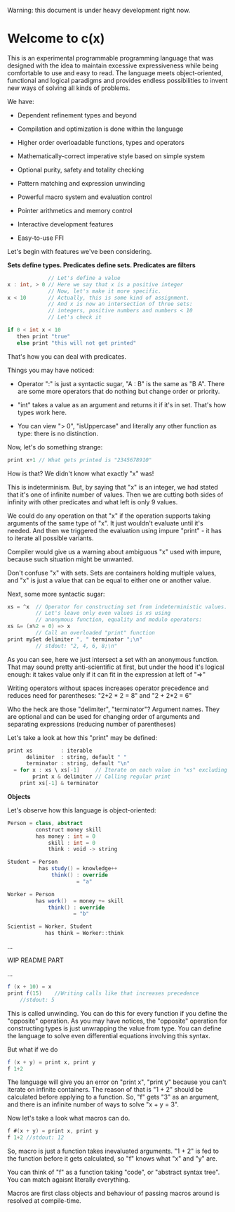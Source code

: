 Warning: this document is under heavy development right now. 

# Welcome to c(x)

This is an experimental programmable programming language that was designed with the idea to maintain excessive expressiveness while being comfortable to use and easy to read. The language meets object-oriented, functional and logical paradigms and provides endless possibilities to invent new ways of solving all kinds of problems.

We have:

+ Dependent refinement types and beyond

+ Compilation and optimization is done within the language

+ Higher order overloadable functions, types and operators

+ Mathematically-correct imperative style based on simple system

+ Optional purity, safety and totality checking

+ Pattern matching and expression unwinding

+ Powerful macro system and evaluation control

+ Pointer arithmetics and memory control

+ Interactive development features

+ Easy-to-use FFI


Let's begin with features we've been considering. 

**Sets define types. Predicates define sets. Predicates are filters**


```scala
             // Let's define a value
x : int, > 0 // Here we say that x is a positive integer
             // Now, let's make it more specific.
x < 10       // Actually, this is some kind of assignment.
             // And x is now an intersection of three sets:
             // integers, positive numbers and numbers < 10
             // Let's check it

if 0 < int x < 10 
   then print "true"
   else print "this will not get printed"
```
That's how you can deal with predicates.

Things you may have noticed:

+ Operator ":" is just a syntactic sugar, "A : B" is the same as "B A". There are some more operators that do nothing but change order or priority.

+ "int" takes a value as an argument and returns it if it's in set. That's how types work here.

+ You can view "> 0", "isUppercase" and literally any other function as type: there is no distinction.

Now, let's do something strange:

```scala
print x+1 // What gets printed is "2345678910"
```
How is that? We didn't know what exactly "x" was!

This is indeterminism. But, by saying that "x" is an integer, we had stated that it's one of infinite number of values. Then we are cutting both sides of infinity with other predicates and what left is only 9 values.

We could do any operation on that "x" if the operation supports taking arguments of the same type of "x". It just wouldn't evaluate until it's needed. And then we triggered the evaluation using impure "print" - it has to iterate all possible variants.

Compiler would give us a warning about ambiguous "x" used with impure, because such situation might be unwanted. 

Don't confuse "x" with sets. Sets are containers holding multiple values, and "x" is just a value that can be equal to either one or another value.

Next, some more syntactic sugar:

```scala
xs = ^x  // Operator for constructing set from indeterministic values.
         // Let's leave only even values is xs using
         // anonymous function, equality and modulo operators:
xs &= (x%2 = 0) => x
         // Call an overloaded "print" function
print mySet delimiter ", " terminator ";\n"
         // stdout: "2, 4, 6, 8;\n"
```

As you can see, here we just intersect a set with an anonymous function. That may sound pretty anti-scientific at first, but under the hood it's logical enough: it takes value only if it can fit in the expression at left of "=>"

Writing operators without spaces increases operator precedence and reduces need for parentheses: "2+2 \* 2 = 8" and "2 + 2\*2 = 6"

Who the heck are those "delimiter", "terminator"? Argument names. They are optional and can be used for changing order of arguments and separating expressions (reducing number of parentheses)

Let's take a look at how this "print" may be defined:

```scala
print xs         : iterable
      delimiter  : string, default " "
      terminator : string, default "\n"
  = for x : xs \ xs[-1]     // Iterate on each value in "xs" excluding last
        print x & delimiter // Calling regular print
    print xs[-1] & terminator   
```

**Objects**

Let's observe how this language is object-oriented:

```scala
Person = class, abstract
         construct money skill
         has money : int = 0
             skill : int = 0
             think : void -> string

Student = Person
          has study() = knowledge++
              think() : override
                      = "a"

Worker = Person
         has work()  = money += skill
             think() : override
                     = "b"

Scientist = Worker, Student
            has think = Worker::think 
```


...

WIP README PART

...


```scala
f (x + 10) = x
print f(15)    //Writing calls like that increases precedence
    //stdout: 5
```
This is called unwinding. You can do this for every function if you define the "opposite" operation. As you may have notices, the "opposite" operation for constructing types is just unwrapping the value from type. You can define the language to solve even differential equations involving this syntax.

But what if we do

```scala
f (x + y) = print x, print y
f 1+2
```
The language will give you an error on "print x", "print y" because you can't iterate on infinite containers. The reason of that is "1 + 2" should be calculated before applying to a function. So, "f" gets "3" as an argument, and there is an infinite number of ways to solve "x + y = 3".

Now let's take a look what macros can do.
```scala
f #(x + y) = print x, print y
f 1+2 //stdout: 12
```
So, macro is just a function takes inevaluated arguments. "1 + 2" is fed to the function before it gets calculated, so "f" knows what "x" and "y" are.

You can think of "f" as a function taking "code", or "abstract syntax tree". You can match agaisnt literally everything.

Macros are first class objects and behaviour of passing macros around is resolved at compile-time.
